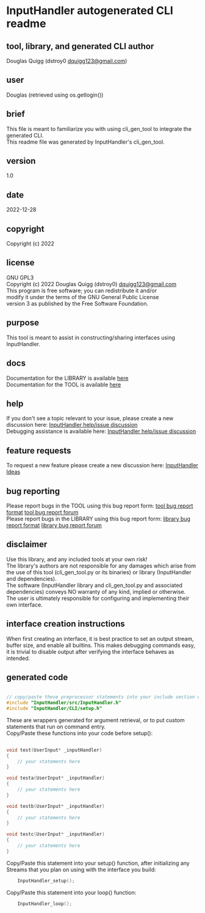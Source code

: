 <!-- markdownlint-disable MD041 -->    
# InputHandler autogenerated CLI readme

## tool, library, and generated CLI author 
Douglas Quigg (dstroy0 dquigg123@gmail.com)

## user
Douglas (retrieved using os.getlogin())

## brief 
This file is meant to familiarize you with using cli_gen_tool to integrate the generated CLI.  
This readme file was generated by InputHandler's cli_gen_tool.  

## version
1.0

## date
2022-12-28

## copyright
Copyright (c) 2022

## license 
GNU GPL3  
Copyright (c) 2022 Douglas Quigg (dstroy0) <dquigg123@gmail.com>  
This program is free software; you can redistribute it and/or  
modify it under the terms of the GNU General Public License  
version 3 as published by the Free Software Foundation.  

## purpose
This tool is meant to assist in constructing/sharing interfaces using InputHandler.  

## docs
Documentation for the LIBRARY is available [here](https://dstroy0.github.io/InputHandler/lib/index.html)  
Documentation for the TOOL is available [here](https://dstroy0.github.io/InputHandler/cli_gen_tool/index.html)  

## help
If you don't see a topic relevant to your issue, please create a new discussion here: [InputHandler help/issue discussion](https://github.com/dstroy0/InputHandler/discussions/categories/help-issue-discussion)  
Debugging assistance is available here: [InputHandler help/issue discussion](https://github.com/dstroy0/InputHandler/discussions)  

## feature requests
To request a new feature please create a new discussion here: [InputHandler Ideas](https://github.com/dstroy0/InputHandler/discussions/categories/ideas)  

## bug reporting
Please report bugs in the TOOL using this bug report form: [tool bug report format](https://github.com/dstroy0/InputHandler/blob/main/tools/bug_report.md) [tool bug report forum](https://github.com/dstroy0/InputHandler/discussions/59)  
Please report bugs in the LIBRARY using this bug report form: [library bug report format](https://github.com/dstroy0/InputHandler/blob/main/src/bug_report.md) [library bug report forum](https://github.com/dstroy0/InputHandler/discussions/60)  

## disclaimer
Use this library, and any included tools at your own risk!  
The library's authors are not responsible for any damages which arise from the use of this tool (cli_gen_tool.py or its binaries) or library (InputHandler and dependencies).  
The software (InputHandler library and cli_gen_tool.py and associated dependencies) conveys NO warranty of any kind, implied or otherwise.  
The user is ultimately responsible for configuring and implementing their own interface.  

## interface creation instructions
When first creating an interface, it is best practice to set an output stream, buffer size, and enable all builtins.
This makes debugging commands easy, it is trivial to disable output after verifying the interface behaves as intended.

## generated code

```cpp
    
// copy/paste these preprocessor statements into your include section or at the top of your *.ino
#include "InputHandler/src/InputHandler.h"
#include "InputHandler/CLI/setup.h" 
```
These are wrappers generated for argument retrieval, or to put custom statements that run on command entry.  
Copy/Paste these functions into your code before setup():  

```cpp
    
void test(UserInput* _inputHandler) 
{
    // your statements here
}

void testa(UserInput* _inputHandler) 
{
    // your statements here
}

void testb(UserInput* _inputHandler) 
{
    // your statements here
}

void testc(UserInput* _inputHandler) 
{
    // your statements here
}

```
Copy/Paste this statement into your setup() function, after initializing any Streams that you plan on using with the interface you build:  

```cpp
    InputHandler_setup();
```  

Copy/Paste this statement into your loop() function:  

```cpp
    InputHandler_loop();
```  

